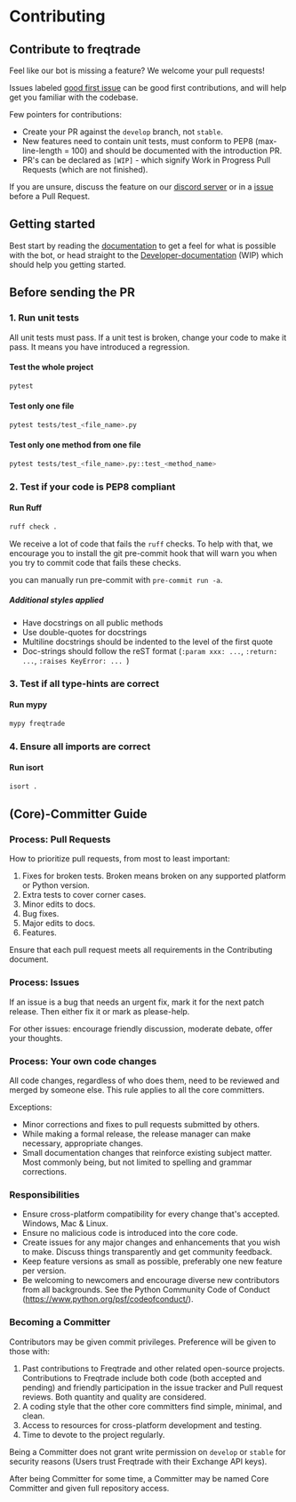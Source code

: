 # Contributing

## Contribute to freqtrade

Feel like our bot is missing a feature? We welcome your pull requests! 

Issues labeled [good first issue](https://github.com/freqtrade/freqtrade/labels/good%20first%20issue) can be good first contributions, and will help get you familiar with the codebase.

Few pointers for contributions:

- Create your PR against the `develop` branch, not `stable`.
- New features need to contain unit tests, must conform to PEP8 (max-line-length = 100) and should be documented with the introduction PR.
- PR's can be declared as `[WIP]` - which signify Work in Progress Pull Requests (which are not finished).

If you are unsure, discuss the feature on our [discord server](https://discord.gg/p7nuUNVfP7) or in a [issue](https://github.com/freqtrade/freqtrade/issues) before a Pull Request.

## Getting started

Best start by reading the [documentation](https://www.freqtrade.io/) to get a feel for what is possible with the bot, or head straight to the [Developer-documentation](https://www.freqtrade.io/en/latest/developer/) (WIP) which should help you getting started.

## Before sending the PR

### 1. Run unit tests

All unit tests must pass. If a unit test is broken, change your code to 
make it pass. It means you have introduced a regression.

#### Test the whole project

```bash
pytest
```

#### Test only one file

```bash
pytest tests/test_<file_name>.py
```

#### Test only one method from one file

```bash
pytest tests/test_<file_name>.py::test_<method_name>
```

### 2. Test if your code is PEP8 compliant

#### Run Ruff

```bash
ruff check .
```

We receive a lot of code that fails the `ruff` checks.
To help with that, we encourage you to install the git pre-commit 
hook that will warn you when you try to commit code that fails these checks.

you can manually run pre-commit with `pre-commit run -a`.

##### Additional styles applied

* Have docstrings on all public methods
* Use double-quotes for docstrings
* Multiline docstrings should be indented to the level of the first quote
* Doc-strings should follow the reST format (`:param xxx: ...`, `:return: ...`, `:raises KeyError: ... `)

### 3. Test if all type-hints are correct

#### Run mypy

``` bash
mypy freqtrade
```

### 4. Ensure all imports are correct

#### Run isort

``` bash
isort .
```

## (Core)-Committer Guide

### Process: Pull Requests

How to prioritize pull requests, from most to least important:

1. Fixes for broken tests. Broken means broken on any supported platform or Python version.
1. Extra tests to cover corner cases.
1. Minor edits to docs.
1. Bug fixes.
1. Major edits to docs.
1. Features.

Ensure that each pull request meets all requirements in the Contributing document.

### Process: Issues

If an issue is a bug that needs an urgent fix, mark it for the next patch release.
Then either fix it or mark as please-help.

For other issues: encourage friendly discussion, moderate debate, offer your thoughts.

### Process: Your own code changes

All code changes, regardless of who does them, need to be reviewed and merged by someone else.
This rule applies to all the core committers.

Exceptions:

- Minor corrections and fixes to pull requests submitted by others.
- While making a formal release, the release manager can make necessary, appropriate changes.
- Small documentation changes that reinforce existing subject matter. Most commonly being, but not limited to spelling and grammar corrections.

### Responsibilities

- Ensure cross-platform compatibility for every change that's accepted. Windows, Mac & Linux.
- Ensure no malicious code is introduced into the core code.
- Create issues for any major changes and enhancements that you wish to make. Discuss things transparently and get community feedback.
- Keep feature versions as small as possible, preferably one new feature per version.
- Be welcoming to newcomers and encourage diverse new contributors from all backgrounds. See the Python Community Code of Conduct (https://www.python.org/psf/codeofconduct/).

### Becoming a Committer

Contributors may be given commit privileges. Preference will be given to those with:

1. Past contributions to Freqtrade and other related open-source projects. Contributions to Freqtrade include both code (both accepted and pending) and friendly participation in the issue tracker and Pull request reviews. Both quantity and quality are considered.
1. A coding style that the other core committers find simple, minimal, and clean.
1. Access to resources for cross-platform development and testing.
1. Time to devote to the project regularly.

Being a Committer does not grant write permission on `develop` or `stable` for security reasons (Users trust Freqtrade with their Exchange API keys).

After being Committer for some time, a Committer may be named Core Committer and given full repository access.
